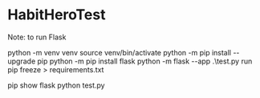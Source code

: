 # HabitHeroTest


Note: to run Flask

python -m venv venv
source venv/bin/activate
python -m pip install --upgrade pip
python -m pip install flask
python -m flask --app .\test.py run
pip freeze > requirements.txt

pip show flask
python test.py
